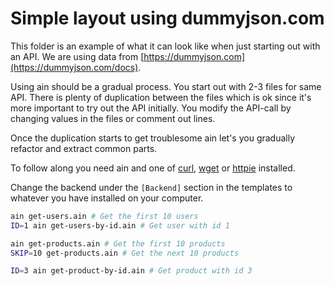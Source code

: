 # Simple layout using dummyjson.com
This folder is an example of what it can look like when just starting out with an API. We are using data from [https://dummyjson.com](https://dummyjson.com/docs).

Using ain should be a gradual process. You start out with 2-3 files for same API. There is plenty of duplication between the files which is ok since it's more important to try out the API initially. You modify the API-call by changing values in the files or comment out lines.

Once the duplication starts to get troublesome ain let's you gradually refactor and extract common parts.

To follow along you need ain and one of [curl](https://curl.se/), [wget](https://www.gnu.org/software/wget/) or [httpie](https://httpie.io/) installed.

Change the backend under the `[Backend]` section in the templates to whatever you have installed on your computer.

```bash
ain get-users.ain # Get the first 10 users
ID=1 ain get-users-by-id.ain # Get user with id 1

ain get-products.ain # Get the first 10 products
SKIP=10 get-products.ain # Get the next 10 products

ID=3 ain get-product-by-id.ain # Get product with id 3
```
